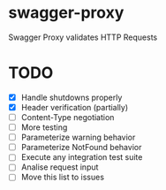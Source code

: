 # swagger-proxy
Swagger Proxy validates HTTP Requests

# TODO
- [x] Handle shutdowns properly
- [x] Header verification (partially)
- [ ] Content-Type negotiation
- [ ] More testing
- [ ] Parameterize warning behavior
- [ ] Parameterize NotFound behavior
- [ ] Execute any integration test suite
- [ ] Analise request input
- [ ] Move this list to issues
